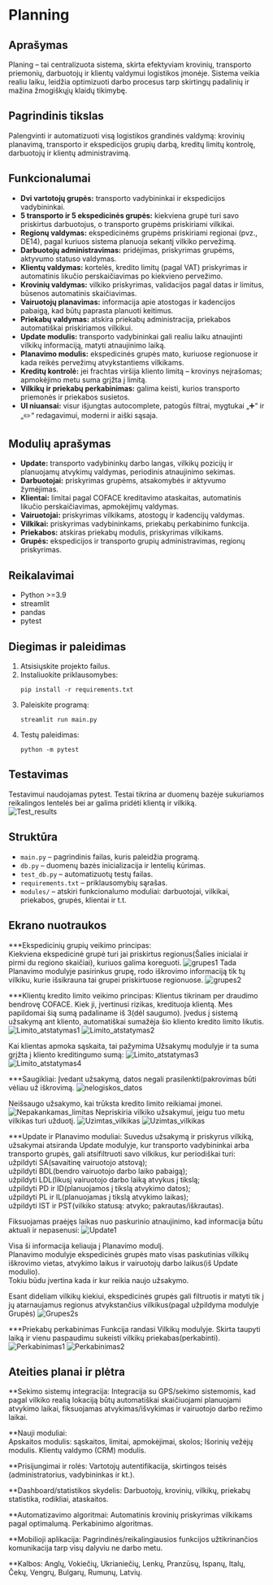 # Planning

## Aprašymas

Planing – tai centralizuota sistema, skirta efektyviam krovinių, transporto priemonių, darbuotojų ir klientų valdymui logistikos įmonėje. Sistema veikia realiu laiku, leidžia optimizuoti darbo procesus tarp skirtingų padalinių ir mažina žmogiškųjų klaidų tikimybę.

## Pagrindinis tikslas

Palengvinti ir automatizuoti visą logistikos grandinės valdymą: krovinių planavimą, transporto ir ekspedicijos grupių darbą, kreditų limitų kontrolę, darbuotojų ir klientų administravimą.

## Funkcionalumai

- **Dvi vartotojų grupės:** transporto vadybininkai ir ekspedicijos vadybininkai.
- **5 transporto ir 5 ekspedicinės grupės:** kiekviena grupė turi savo priskirtus darbuotojus, o transporto grupėms priskiriami vilkikai.
- **Regionų valdymas:** ekspedicinėms grupėms priskiriami regionai (pvz., DE14), pagal kuriuos sistema planuoja sekantį vilkiko pervežimą.
- **Darbuotojų administravimas:** pridėjimas, priskyrimas grupėms, aktyvumo statuso valdymas.
- **Klientų valdymas:** kortelės, kredito limitų (pagal VAT) priskyrimas ir automatinis likučio perskaičiavimas po kiekvieno pervežimo.
- **Krovinių valdymas:** vilkiko priskyrimas, validacijos pagal datas ir limitus, būsenos automatinis skaičiavimas.
- **Vairuotojų planavimas:** informacija apie atostogas ir kadencijos pabaigą, kad būtų paprasta planuoti keitimus.
- **Priekabų valdymas:** atskira priekabų administracija, priekabos automatiškai priskiriamos vilkikui.
- **Update modulis:** transporto vadybininkai gali realiu laiku atnaujinti vilkikų informaciją, matyti atnaujinimo laiką.
- **Planavimo modulis:** ekspedicinės grupės mato, kuriuose regionuose ir kada reikės pervežimų atvykstantiems vilkikams.
- **Kreditų kontrolė:** jei frachtas viršija kliento limitą – krovinys neįrašomas; apmokėjimo metu suma grįžta į limitą.
- **Vilkikų ir priekabų perkabinimas:** galima keisti, kurios transporto priemonės ir priekabos susietos.
- **UI niuansai:** visur išjungtas autocomplete, patogūs filtrai, mygtukai „➕“ ir „✏️“ redagavimui, moderni ir aiški sąsaja.

## Modulių aprašymas

- **Update:** transporto vadybininkų darbo langas, vilkikų pozicijų ir planuojamų atvykimų valdymas, periodinis atnaujinimo sekimas.
- **Darbuotojai:** priskyrimas grupėms, atsakomybės ir aktyvumo žymėjimas.
- **Klientai:** limitai pagal COFACE kreditavimo ataskaitas, automatinis likučio perskaičiavimas, apmokėjimų valdymas.
- **Vairuotojai:** priskyrimas vilkikams, atostogų ir kadencijų valdymas.
- **Vilkikai:** priskyrimas vadybininkams, priekabų perkabinimo funkcija.
- **Priekabos:** atskiras priekabų modulis, priskyrimas vilkikams.
- **Grupės:** ekspedicijos ir transporto grupių administravimas, regionų priskyrimas.

## Reikalavimai

- Python >=3.9
- streamlit
- pandas
- pytest

## Diegimas ir paleidimas

1. Atsisiųskite projekto failus.
2. Instaliuokite priklausomybes:
    ```
    pip install -r requirements.txt
    ```
3. Paleiskite programą:
    ```
    streamlit run main.py
    ```
4. Testų paleidimas:
    ```
    python -m pytest
    ```

## Testavimas

Testavimui naudojamas pytest. Testai tikrina ar duomenų bazėje sukuriamos reikalingos lentelės bei ar galima pridėti klientą ir vilkiką.  
![Test_results](Test_results.jpg)  

## Struktūra

- `main.py` – pagrindinis failas, kuris paleidžia programą.
- `db.py` – duomenų bazės inicializacija ir lentelių kūrimas.
- `test_db.py` – automatizuotų testų failas.
- `requirements.txt` – priklausomybių sąrašas.
- `modules/` – atskiri funkcionalumo moduliai: darbuotojai, vilkikai, priekabos, grupės, klientai ir t.t.

## Ekrano nuotraukos

***Ekspedicinių grupių veikimo principas:  
Kiekviena ekspedicinė grupė turi jai priskirtus regionus(Šalies inicialai ir pirmi du regiono skaičiai), kuriuos galima koreguoti. 
![grupes1](screens/Grupes1.jpg)
Tada Planavimo modulyje pasirinkus grupę, rodo iškrovimo informaciją tik tų vilkiku, kurie išsikrauna tai grupei priskirtuose regionuose.
![grupes2](screens/Grupes2.jpg)

***Klientų kredito limito veikimo principas: 
Klientus tikrinam per draudimo bendrovę COFACE. Kiek ji, įvertinusi rizikas, kredituoja klientą. Mes papildomai šią sumą padaliname iš 3(dėl saugumo). 
Įvedus į sistemą užsakymą ant kliento, automatiškai sumažėja šio kliento kredito limito likutis. 
![Limito_atstatymas1](screens/Limito_atstatymas1.jpg) 
![Limito_atstatymas2](screens/Limito_atstatymas2.jpg) 

Kai klientas apmoka sąskaita, tai pažymima Užsakymų modulyje ir ta suma grįžta į kliento kreditingumo sumą: 
![Limito_atstatymas3](screens/limito_atstatymas3.jpg) 
![Limito_atstatymas4](screens/Limito_atstatymas4.jpg) 

***Saugikliai: 
Įvedant užsakymą, datos negali prasilenkti(pakrovimas būti vėliau už iškrovimą. 
![nelogiskos_datos](screens/Nelogiskos_datos.jpg)

Neišsaugo užsakymo, kai trūksta kredito limito reikiamai įmonei. 
![Nepakankamas_limitas](screens/Nepakankamas_limitas.jpg) 
Nepriskiria vilkiko užsakymui, jeigu tuo metu vilkikas turi užduotį. 
![Uzimtas_vilkikas](screens/Uzimtas_vilkikas2.jpg)
![Uzimtas_vilkikas](screens/Uzimtas_vilkikas1.jpg) 

***Update ir Planavimo moduliai: 
Suvedus užsakymą ir priskyrus vilkiką, užsakymai atsiranda Update modulyje, kur transporto vadybininkai arba transporto grupės, gali atsifiltruoti savo vilkikus, kur periodiškai turi: 
užpildyti SA(savaitinę vairuotojo atstovą);  
užpildyti BDL(bendro vairuotojo darbo laiko pabaigą);   
užpildyti LDL(likusį vairuotojo darbo laiką atvykus į tikslą;  
užpildyti PD ir ID(planuojamos į tikslą atvykimo datos);  
užpildyti PL ir IL(planuojamas į tikslą atvykimo laikas);  
užpildyti IST ir PST(vilkiko statusą: atvyko; pakrautas/iškrautas).  

Fiksuojamas praėjęs laikas nuo paskurinio atnaujinimo, kad informacija būtu aktuali ir nepasenusi: 
![Update1](screens/Update1.jpg)

Visa ši informacija keliauja į Planavimo modulį.  
Planavimo modulyje ekspedicinės grupės mato visas paskutinias vilkikų iškrovimo vietas, atvykimo laikus ir vairuotojų darbo laikus(iš Update modulio).  
Tokiu būdu įvertina kada ir kur reikia naujo užsakymo. 

Esant dideliam vilkikų kiekiui, ekspedicinės grupės gali filtruotis ir matyti tik į jų atarnaujamus regionus atvykstančius vilkikus(pagal užpildyma modulyje Grupės)
![Grupes2s](screens/Grupes2.jpg) 

***Priekabų perkabinimas 
Funkcija randasi Vilkikų modulyje. Skirta taupyti laiką ir vienu paspaudimu sukeisti vilkikų priekabas(perkabinti). 
![Perkabinimas1](screens/Perkabinimas1.jpg) 
![Perkabinimas2](screens/Perkabinimas2.jpg) 

## Ateities planai ir plėtra

**Sekimo sistemų integracija:
Integracija su GPS/sekimo sistemomis, kad pagal vilkiko realią lokaciją būtų automatiškai skaičiuojami planuojami atvykimo laikai, fiksuojamas atvykimas/išvykimas ir vairuotojo darbo režimo laikai.

**Nauji moduliai:  
Apskaitos modulis: sąskaitos, limitai, apmokėjimai, skolos; 
Išorinių vežėjų modulis.
Klientų valdymo (CRM) modulis.

**Prisijungimai ir rolės:
Vartotojų autentifikacija, skirtingos teisės (administratorius, vadybininkas ir kt.).

**Dashboard/statistikos skydelis:
Darbuotojų, krovinių, vilkikų, priekabų statistika, rodikliai, ataskaitos.

**Automatizavimo algoritmai:
Automatinis krovinių priskyrimas vilkikams pagal optimalumą.
Perkabinimo algoritmas.

**Mobilioji aplikacija:
Pagrindinės/reikalingiausios funkcijos užtikrinančios komunikacija tarp visų dalyviu ne darbo metu. 

**Kalbos: 
Anglų, Vokiečių, Ukrianiečių, Lenkų, Pranzūsų, Ispanų, Italų, Čekų, Vengrų, Bulgarų, Rumunų, Latvių. 



